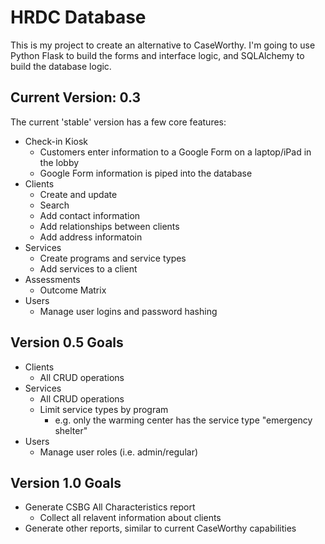 # HRDC Database

This is my project to create an alternative to CaseWorthy. I'm going to use Python Flask to build the forms and interface logic, and SQLAlchemy to build the database logic.

## Current Version: 0.3

The current 'stable' version has a few core features:


- Check-in Kiosk
  - Customers enter information to a Google Form on a laptop/iPad in the lobby
  - Google Form information is piped into the database
- Clients
  - Create and update
  - Search
  - Add contact information
  - Add relationships between clients
  - Add address informatoin
- Services
  - Create programs and service types
  - Add services to a client
- Assessments
  - Outcome Matrix
- Users
  - Manage user logins and password hashing


## Version 0.5 Goals

- Clients
  - All CRUD operations
- Services
  - All CRUD operations
  - Limit service types by program
    - e.g. only the warming center has the service type "emergency shelter"
- Users
  - Manage user roles (i.e. admin/regular)


## Version 1.0 Goals

- Generate CSBG All Characteristics report
  - Collect all relavent information about clients
- Generate other reports, similar to current CaseWorthy capabilities 
